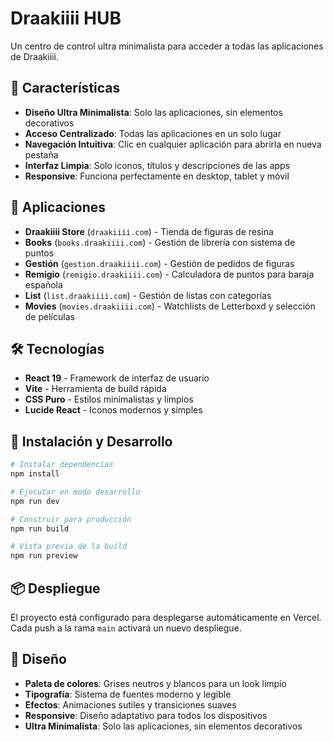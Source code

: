 # Draakiiii HUB

Un centro de control ultra minimalista para acceder a todas las aplicaciones de Draakiiii.

## 🚀 Características

- **Diseño Ultra Minimalista**: Solo las aplicaciones, sin elementos decorativos
- **Acceso Centralizado**: Todas las aplicaciones en un solo lugar
- **Navegación Intuitiva**: Clic en cualquier aplicación para abrirla en nueva pestaña
- **Interfaz Limpia**: Solo iconos, títulos y descripciones de las apps
- **Responsive**: Funciona perfectamente en desktop, tablet y móvil

## 📱 Aplicaciones

- **Draakiiii Store** (`draakiiii.com`) - Tienda de figuras de resina
- **Books** (`books.draakiiii.com`) - Gestión de librería con sistema de puntos
- **Gestión** (`gestion.draakiiii.com`) - Gestión de pedidos de figuras
- **Remigio** (`remigio.draakiiii.com`) - Calculadora de puntos para baraja española
- **List** (`list.draakiiii.com`) - Gestión de listas con categorías
- **Movies** (`movies.draakiiii.com`) - Watchlists de Letterboxd y selección de películas

## 🛠️ Tecnologías

- **React 19** - Framework de interfaz de usuario
- **Vite** - Herramienta de build rápida
- **CSS Puro** - Estilos minimalistas y limpios
- **Lucide React** - Iconos modernos y simples

## 🚀 Instalación y Desarrollo

```bash
# Instalar dependencias
npm install

# Ejecutar en modo desarrollo
npm run dev

# Construir para producción
npm run build

# Vista previa de la build
npm run preview
```

## 📦 Despliegue

El proyecto está configurado para desplegarse automáticamente en Vercel. Cada push a la rama `main` activará un nuevo despliegue.

## 🎨 Diseño

- **Paleta de colores**: Grises neutros y blancos para un look limpio
- **Tipografía**: Sistema de fuentes moderno y legible
- **Efectos**: Animaciones sutiles y transiciones suaves
- **Responsive**: Diseño adaptativo para todos los dispositivos
- **Ultra Minimalista**: Solo las aplicaciones, sin elementos decorativos
